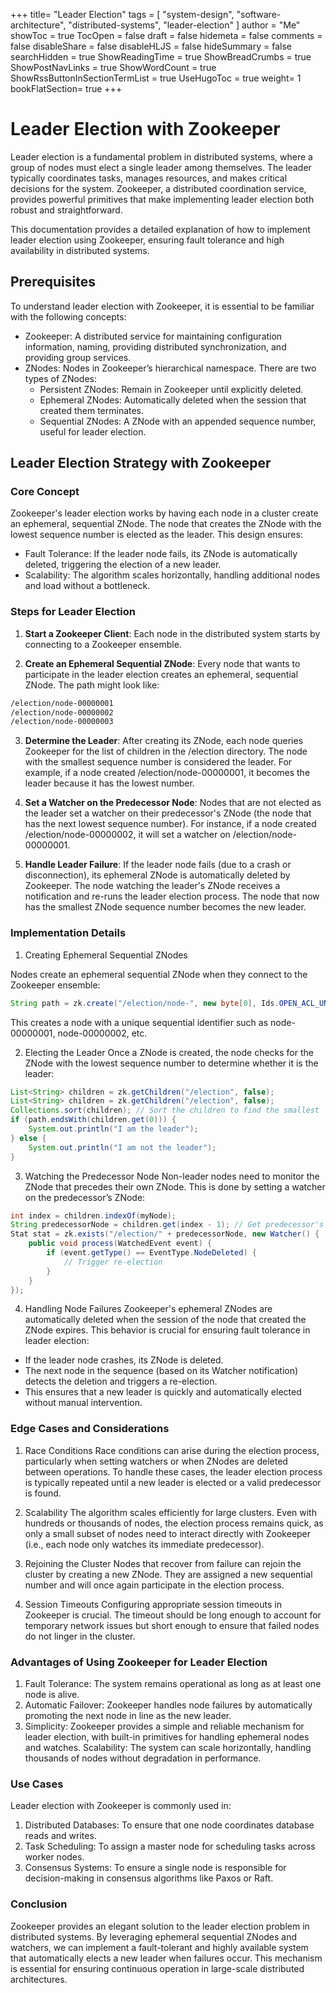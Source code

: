 +++
title= "Leader Election"
tags = [ "system-design", "software-architecture", "distributed-systems", "leader-election" ]
author = "Me"
showToc = true
TocOpen = false
draft = false
hidemeta = false
comments = false
disableShare = false
disableHLJS = false
hideSummary = false
searchHidden = true
ShowReadingTime = true
ShowBreadCrumbs = true
ShowPostNavLinks = true
ShowWordCount = true
ShowRssButtonInSectionTermList = true
UseHugoToc = true
weight= 1
bookFlatSection= true
+++

# Leader Election with Zookeeper

Leader election is a fundamental problem in distributed systems, where a group of nodes must elect a single leader among themselves. The leader typically coordinates tasks, manages resources, and makes critical decisions for the system. Zookeeper, a distributed coordination service, provides powerful primitives that make implementing leader election both robust and straightforward.

This documentation provides a detailed explanation of how to implement leader election using Zookeeper, ensuring fault tolerance and high availability in distributed systems.

## Prerequisites

To understand leader election with Zookeeper, it is essential to be familiar with the following concepts:

- Zookeeper: A distributed service for maintaining configuration information, naming, providing distributed synchronization, and providing group services.
- ZNodes: Nodes in Zookeeper’s hierarchical namespace. There are two types of ZNodes:
  - Persistent ZNodes: Remain in Zookeeper until explicitly deleted.
  - Ephemeral ZNodes: Automatically deleted when the session that created them terminates.
  - Sequential ZNodes: A ZNode with an appended sequence number, useful for leader election.

## Leader Election Strategy with Zookeeper

### Core Concept

Zookeeper's leader election works by having each node in a cluster create an ephemeral, sequential ZNode. The node that creates the ZNode with the lowest sequence number is elected as the leader. This design ensures:

- Fault Tolerance: If the leader node fails, its ZNode is automatically deleted, triggering the election of a new leader.
- Scalability: The algorithm scales horizontally, handling additional nodes and load without a bottleneck.

### Steps for Leader Election

1. **Start a Zookeeper Client**: Each node in the distributed system starts by connecting to a Zookeeper ensemble.

2. **Create an Ephemeral Sequential ZNode**: Every node that wants to participate in the leader election creates an ephemeral, sequential ZNode. The path might look like:

```bash
/election/node-00000001
/election/node-00000002
/election/node-00000003
```

3. **Determine the Leader**: After creating its ZNode, each node queries Zookeeper for the list of children in the /election directory. The node with the smallest sequence number is considered the leader. For example, if a node created /election/node-00000001, it becomes the leader because it has the lowest number.

4. **Set a Watcher on the Predecessor Node**: Nodes that are not elected as the leader set a watcher on their predecessor's ZNode (the node that has the next lowest sequence number). For instance, if a node created /election/node-00000002, it will set a watcher on /election/node-00000001.

5. **Handle Leader Failure**: If the leader node fails (due to a crash or disconnection), its ephemeral ZNode is automatically deleted by Zookeeper. The node watching the leader's ZNode receives a notification and re-runs the leader election process. The node that now has the smallest ZNode sequence number becomes the new leader.

### Implementation Details

1. Creating Ephemeral Sequential ZNodes

Nodes create an ephemeral sequential ZNode when they connect to the Zookeeper ensemble:

```java
String path = zk.create("/election/node-", new byte[0], Ids.OPEN_ACL_UNSAFE, CreateMode.EPHEMERAL_SEQUENTIAL);
```

This creates a node with a unique sequential identifier such as node-00000001, node-00000002, etc.

2. Electing the Leader
   Once a ZNode is created, the node checks for the ZNode with the lowest sequence number to determine whether it is the leader:

```java
List<String> children = zk.getChildren("/election", false);
List<String> children = zk.getChildren("/election", false);
Collections.sort(children); // Sort the children to find the smallest
if (path.endsWith(children.get(0))) {
    System.out.println("I am the leader");
} else {
    System.out.println("I am not the leader");
}
```

3. Watching the Predecessor Node
   Non-leader nodes need to monitor the ZNode that precedes their own ZNode. This is done by setting a watcher on the predecessor’s ZNode:

```java
int index = children.indexOf(myNode);
String predecessorNode = children.get(index - 1); // Get predecessor's ZNode
Stat stat = zk.exists("/election/" + predecessorNode, new Watcher() {
    public void process(WatchedEvent event) {
        if (event.getType() == EventType.NodeDeleted) {
            // Trigger re-election
        }
    }
});
```

4. Handling Node Failures
   Zookeeper's ephemeral ZNodes are automatically deleted when the session of the node that created the ZNode expires. This behavior is crucial for ensuring fault tolerance in leader election:

- If the leader node crashes, its ZNode is deleted.
- The next node in the sequence (based on its Watcher notification) detects the deletion and triggers a re-election.
- This ensures that a new leader is quickly and automatically elected without manual intervention.

### Edge Cases and Considerations

1. Race Conditions
   Race conditions can arise during the election process, particularly when setting watchers or when ZNodes are deleted between operations. To handle these cases, the leader election process is typically repeated until a new leader is elected or a valid predecessor is found.

2. Scalability
   The algorithm scales efficiently for large clusters. Even with hundreds or thousands of nodes, the election process remains quick, as only a small subset of nodes need to interact directly with Zookeeper (i.e., each node only watches its immediate predecessor).

3. Rejoining the Cluster
   Nodes that recover from failure can rejoin the cluster by creating a new ZNode. They are assigned a new sequential number and will once again participate in the election process.

4. Session Timeouts
   Configuring appropriate session timeouts in Zookeeper is crucial. The timeout should be long enough to account for temporary network issues but short enough to ensure that failed nodes do not linger in the cluster.

### Advantages of Using Zookeeper for Leader Election

1. Fault Tolerance: The system remains operational as long as at least one node is alive.
2. Automatic Failover: Zookeeper handles node failures by automatically promoting the next node in line as the new leader.
3. Simplicity: Zookeeper provides a simple and reliable mechanism for leader election, with built-in primitives for handling ephemeral nodes and watches.
   Scalability: The system can scale horizontally, handling thousands of nodes without degradation in performance.

### Use Cases

Leader election with Zookeeper is commonly used in:

1. Distributed Databases: To ensure that one node coordinates database reads and writes.
2. Task Scheduling: To assign a master node for scheduling tasks across worker nodes.
3. Consensus Systems: To ensure a single node is responsible for decision-making in consensus algorithms like Paxos or Raft.

### Conclusion

Zookeeper provides an elegant solution to the leader election problem in distributed systems. By leveraging ephemeral sequential ZNodes and watchers, we can implement a fault-tolerant and highly available system that automatically elects a new leader when failures occur. This mechanism is essential for ensuring continuous operation in large-scale distributed architectures.
